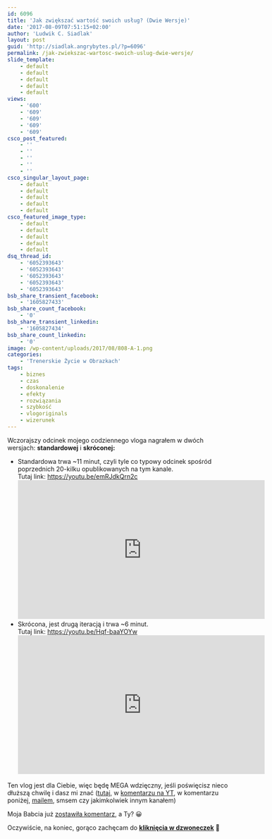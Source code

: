 ```yaml
---
id: 6096
title: 'Jak zwiększać wartość swoich usług? (Dwie Wersje)'
date: '2017-08-09T07:51:15+02:00'
author: 'Ludwik C. Siadlak'
layout: post
guid: 'http://siadlak.angrybytes.pl/?p=6096'
permalink: /jak-zwiekszac-wartosc-swoich-uslug-dwie-wersje/
slide_template:
    - default
    - default
    - default
    - default
    - default
views:
    - '600'
    - '609'
    - '609'
    - '609'
    - '609'
csco_post_featured:
    - ''
    - ''
    - ''
    - ''
    - ''
csco_singular_layout_page:
    - default
    - default
    - default
    - default
    - default
csco_featured_image_type:
    - default
    - default
    - default
    - default
    - default
dsq_thread_id:
    - '6052393643'
    - '6052393643'
    - '6052393643'
    - '6052393643'
    - '6052393643'
bsb_share_transient_facebook:
    - '1605827433'
bsb_share_count_facebook:
    - '0'
bsb_share_transient_linkedin:
    - '1605827434'
bsb_share_count_linkedin:
    - '0'
image: /wp-content/uploads/2017/08/808-A-1.png
categories:
    - 'Trenerskie Życie w Obrazkach'
tags:
    - biznes
    - czas
    - doskonalenie
    - efekty
    - rozwiązania
    - szybkość
    - vlogoriginals
    - wizerunek
---
```


Wczorajszy odcinek mojego codziennego vloga nagrałem w dwóch wersjach: **standardowej** i **skróconej:**

- Standardowa trwa ~11 minut, czyli tyle co typowy odcinek spośród poprzednich 20-kilku opublikowanych na tym kanale.  
    Tutaj link: [https://youtu.be/emRJdkQrn2c ](https://youtu.be/emRJdkQrn2c)  
    <iframe allowfullscreen="allowfullscreen" frameborder="0" height="315" loading="lazy" src="https://www.youtube.com/embed/emRJdkQrn2c" width="560"></iframe>
- Skrócona, jest drugą iteracją i trwa ~6 minut.  
    Tutaj link: <https://youtu.be/Hqf-baaYOYw>  
    <iframe allowfullscreen="allowfullscreen" frameborder="0" height="315" loading="lazy" src="https://www.youtube.com/embed/Hqf-baaYOYw" width="560"></iframe>

Ten vlog jest dla Ciebie, więc będę MEGA wdzięczny, jeśli poświęcisz nieco dłuższą chwilę i dasz mi znać ([tutaj](https://goo.gl/forms/MUuS3nh3hLkr75Uo1), w [komentarzu na YT](http://personaldevelopment.pl/vlog/), w komentarzu poniżej, [mailem](http://personaldevelopment.pl/kontakt/), smsem czy jakimkolwiek innym kanałem)

Moja Babcia już [zostawiła komentarz](https://www.facebook.com/ludwikc/videos/vb.562023192/10154851005343193/?type=2&theater&comment_id=10154852589613193&notif_t=video_comment&notif_id=1502264421705818), a Ty? 😀

Oczywiście, na koniec, gorąco zachęcam do [**kliknięcia w dzwoneczek**](http://go.siadlak.com/kliknij-w-dzwoneczek) 🙂